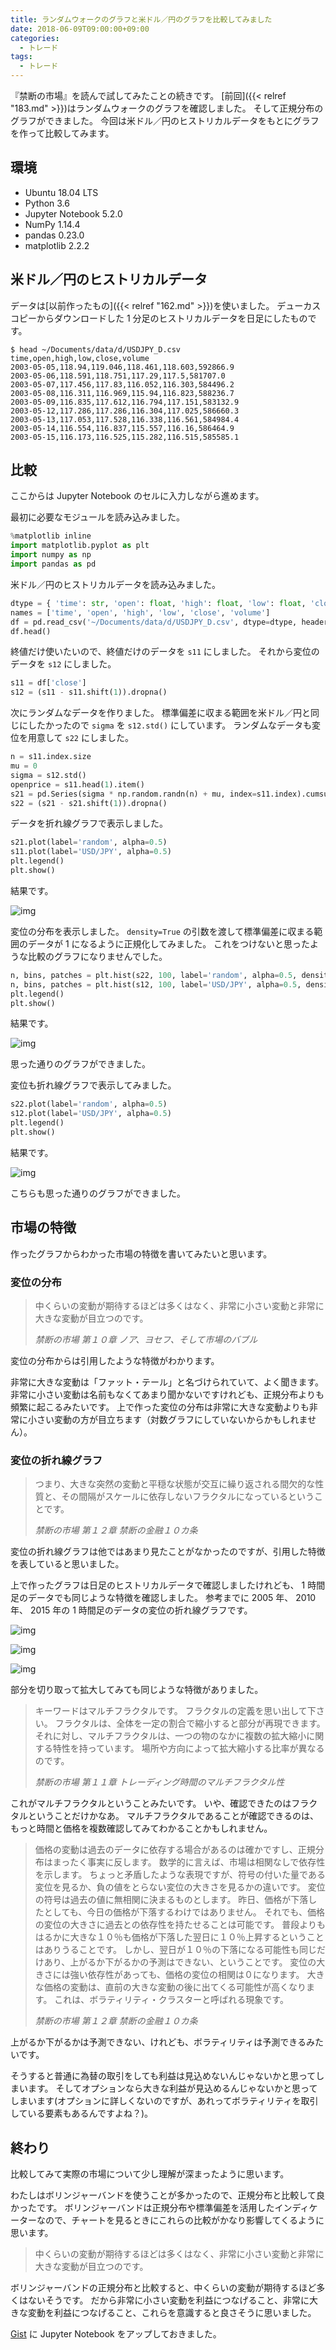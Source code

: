 ```yaml
---
title: ランダムウォークのグラフと米ドル／円のグラフを比較してみました
date: 2018-06-09T09:00:00+09:00
categories:
  - トレード
tags:
  - トレード
---
```


『禁断の市場』を読んで試してみたことの続きです。
[前回]({{< relref "183.md" >}})はランダムウォークのグラフを確認しました。
そして正規分布のグラフができました。
今回は米ドル／円のヒストリカルデータをもとにグラフを作って比較してみます。

<!--more-->

## 環境

* Ubuntu 18.04 LTS
* Python 3.6
* Jupyter Notebook 5.2.0
* NumPy 1.14.4
* pandas 0.23.0
* matplotlib 2.2.2

## 米ドル／円のヒストリカルデータ

データは[以前作ったもの]({{< relref "162.md" >}})を使いました。
デューカスコピーからダウンロードした 1 分足のヒストリカルデータを日足にしたものです。

```console
$ head ~/Documents/data/d/USDJPY_D.csv
time,open,high,low,close,volume
2003-05-05,118.94,119.046,118.461,118.603,592866.9
2003-05-06,118.591,118.751,117.29,117.5,581707.0
2003-05-07,117.456,117.83,116.052,116.303,584496.2
2003-05-08,116.311,116.969,115.94,116.823,588236.7
2003-05-09,116.835,117.612,116.794,117.151,583132.9
2003-05-12,117.286,117.286,116.304,117.025,586660.3
2003-05-13,117.053,117.528,116.338,116.561,584984.4
2003-05-14,116.554,116.837,115.557,116.16,586464.9
2003-05-15,116.173,116.525,115.282,116.515,585585.1
```

## 比較

ここからは Jupyter Notebook のセルに入力しながら進めます。

最初に必要なモジュールを読み込みました。

```python
%matplotlib inline
import matplotlib.pyplot as plt
import numpy as np
import pandas as pd
```

米ドル／円のヒストリカルデータを読み込みました。

```python
dtype = { 'time': str, 'open': float, 'high': float, 'low': float, 'close': float, 'volume': float }
names = ['time', 'open', 'high', 'low', 'close', 'volume']
df = pd.read_csv('~/Documents/data/d/USDJPY_D.csv', dtype=dtype, header=0, index_col='time', names=names, parse_dates=['time'])
df.head()
```

終値だけ使いたいので、終値だけのデータを `s11` にしました。
それから変位のデータを `s12` にしました。

```python
s11 = df['close']
s12 = (s11 - s11.shift(1)).dropna()
```

次にランダムなデータを作りました。
標準偏差に収まる範囲を米ドル／円と同じにしたかったので `sigma` を `s12.std()` にしています。
ランダムなデータも変位を用意して `s22` にしました。

```python
n = s11.index.size
mu = 0
sigma = s12.std()
openprice = s11.head(1).item()
s21 = pd.Series(sigma * np.random.randn(n) + mu, index=s11.index).cumsum() + openprice
s22 = (s21 - s21.shift(1)).dropna()
```

データを折れ線グラフで表示しました。

```python
s21.plot(label='random', alpha=0.5)
s11.plot(label='USD/JPY', alpha=0.5)
plt.legend()
plt.show()
```

結果です。

![img](/img/184-01.png)

変位の分布を表示しました。
`density=True` の引数を渡して標準偏差に収まる範囲のデータが 1 になるように正規化してみました。
これをつけないと思ったような比較のグラフになりませんでした。

```python
n, bins, patches = plt.hist(s22, 100, label='random', alpha=0.5, density=True)
n, bins, patches = plt.hist(s12, 100, label='USD/JPY', alpha=0.5, density=True)
plt.legend()
plt.show()
```

結果です。

![img](/img/184-02.png)

思った通りのグラフができました。

変位も折れ線グラフで表示してみました。

```python
s22.plot(label='random', alpha=0.5)
s12.plot(label='USD/JPY', alpha=0.5)
plt.legend()
plt.show()
```

結果です。

![img](/img/184-03.png)

こちらも思った通りのグラフができました。

## 市場の特徴

作ったグラフからわかった市場の特徴を書いてみたいと思います。

### 変位の分布

> 中くらいの変動が期待するほどは多くはなく、非常に小さい変動と非常に大きな変動が目立つのです。
>
> <cite>禁断の市場 第１０章 ノア、ヨセフ、そして市場のバブル</cite>

変位の分布からは引用したような特徴がわかります。

非常に大きな変動は「ファット・テール」と名づけられていて、よく聞きます。
非常に小さい変動は名前もなくてあまり聞かないですけれども、正規分布よりも頻繁に起こるみたいです。
上で作った変位の分布は非常に大きな変動よりも非常に小さい変動の方が目立ちます（対数グラフにしていないからかもしれません）。

### 変位の折れ線グラフ

> つまり、大きな突然の変動と平穏な状態が交互に繰り返される間欠的な性質と、その間隔がスケールに依存しないフラクタルになっているということです。
>
> <cite>禁断の市場 第１２章 禁断の金融１０カ条</cite>

変位の折れ線グラフは他ではあまり見たことがなかったのですが、引用した特徴を表していると思いました。

上で作ったグラフは日足のヒストリカルデータで確認しましたけれども、 1 時間足のデータでも同じような特徴を確認しました。
参考までに 2005 年、 2010 年、 2015 年の 1 時間足のデータの変位の折れ線グラフです。

![img](/img/184-04.png)

![img](/img/184-05.png)

![img](/img/184-06.png)

部分を切り取って拡大してみても同じような特徴がありました。

> キーワードはマルチフラクタルです。
> フラクタルの定義を思い出して下さい。
> フラクタルは、全体を一定の割合で縮小すると部分が再現できます。
> それに対し、マルチフラクタルは、一つの物のなかに複数の拡大縮小に関する特性を持っています。
> 場所や方向によって拡大縮小する比率が異なるのです。
>
> <cite>禁断の市場 第１１章 トレーディング時間のマルチフラクタル性</cite>

これがマルチフラクタルということみたいです。
いや、確認できたのはフラクタルということだけかなあ。
マルチフラクタルであることが確認できるのは、もっと時間と価格を複数確認してみてわかることかもしれません。

> 価格の変動は過去のデータに依存する場合があるのは確かですし、正規分布はまったく事実に反します。
> 数学的に言えば、市場は相関なしで依存性を示します。
> ちょっと矛盾したような表現ですが、符号の付いた量である変位を見るか、負の値をとらない変位の大きさを見るかの違いです。
> 変位の符号は過去の値に無相関に決まるものとします。
> 昨日、価格が下落したとしても、今日の価格が下落するわけではありません。
> それでも、価格の変位の大きさに過去との依存性を持たせることは可能です。
> 普段よりもはるかに大きな１０％も価格が下落した翌日に１０％上昇するということはありうることです。
> しかし、翌日が１０％の下落になる可能性も同じだけあり、上がるか下がるかの予測はできない、ということです。
> 変位の大きさには強い依存性があっても、価格の変位の相関は０になります。
> 大きな価格の変動は、直前の大きな変動の後に出てくる可能性が高くなります。
> これは、ボラティリティ・クラスターと呼ばれる現象です。
>
> <cite>禁断の市場 第１２章 禁断の金融１０カ条</cite>

上がるか下がるかは予測できない、けれども、ボラティリティは予測できるみたいです。

そうすると普通に為替の取引をしても利益は見込めないんじゃないかと思ってしまいます。
そしてオプションなら大きな利益が見込めるんじゃないかと思ってしまいます(オプションに詳しくないのですが、あれってボラティリティを取引している要素もあるんですよね？)。

## 終わり

比較してみて実際の市場について少し理解が深まったように思います。

わたしはボリンジャーバンドを使うことが多かったので、正規分布と比較して良かったです。
ボリンジャーバンドは正規分布や標準偏差を活用したインディケーターなので、チャートを見るときにこれらの比較がかなり影響してくるように思います。

> 中くらいの変動が期待するほどは多くはなく、非常に小さい変動と非常に大きな変動が目立つのです。

ボリンジャーバンドの正規分布と比較すると、中くらいの変動が期待するほど多くはないそうです。
だから非常に小さい変動を利益につなげること、非常に大きな変動を利益につなげること、これらを意識すると良さそうに思いました。

[Gist](https://gist.github.com/va2577/99c7b5108494e4e358b57a624c65b092) に Jupyter Notebook をアップしておきました。
